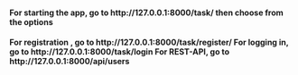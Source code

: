 <h4>For starting the app, go to http://127.0.0.1:8000/task/ then choose from the options<h4>
For registration , go to http://127.0.0.1:8000/task/register/
For logging in, go to http://127.0.0.1:8000/task/login
For REST-API, go to http://127.0.0.1:8000/api/users
